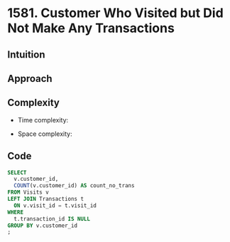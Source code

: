 # 1581. Customer Who Visited but Did Not Make Any Transactions

## Intuition

## Approach
<!-- Describe your approach to solving the problem. -->

## Complexity

- Time complexity:
<!-- Add your time complexity here, e.g. $$O(n)$$ -->

- Space complexity:
<!-- Add your space complexity here, e.g. $$O(n)$$ -->

## Code

```sql
SELECT
  v.customer_id,
  COUNT(v.customer_id) AS count_no_trans
FROM Visits v
LEFT JOIN Transactions t
  ON v.visit_id = t.visit_id
WHERE
  t.transaction_id IS NULL
GROUP BY v.customer_id
;
```

